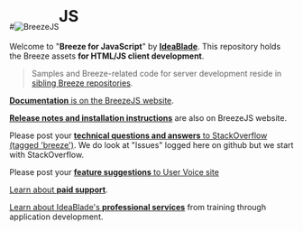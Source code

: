 #![BreezeJS](http://www.breezejs.com/sites/all/themes/breeze/images/logo.png "BreezeJS")<span style="font-size:200%; font-weight:bold; position: relative; top:-14px">JS</span>

Welcome to "**Breeze for JavaScript**" by [**IdeaBlade**](http://www.ideablade.com "IdeaBlade website"). This repository holds the Breeze assets **for HTML/JS client development**. 

>Samples and Breeze-related code for server development reside in [sibling Breeze repositories](https://github.com/Breeze "Breeze repositories on github").

[**Documentation** is on the BreezeJS website](http://www.breezejs.com/ "BreezeJS documentation").

[**Release notes and installation instructions**](http://www.breezejs.com/documentation/download) are also on BreezeJS website.

Please post your [**technical questions and answers** to StackOverflow (tagged 'breeze')](http://stackoverflow.com/questions/tagged/breeze?sort=newest "BreezeJS on StackOverflow"). We do look at "Issues" logged here on github but we start with StackOverflow.

Please post your [**feature suggestions** to User Voice site](https://breezejs.uservoice.com/ "Breeze User Voice")

<a href="mailto:breeze@ideablade.com/?subject=Tell me about paid support" title="Paid Support">Learn about <strong>paid support</strong></a>.

<a href="mailto:breeze@ideablade.com/?subject=Tell me about paid support" title="Professional Services">Learn about IdeaBlade's <strong>professional services</strong></a> from training through application development</a>.
